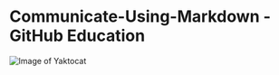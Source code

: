 # Communicate-Using-Markdown - GitHub Education

![Image of Yaktocat](https://octodex.github.com/images/yaktocat.png)

<!-- <img src="https://octodex.github.com/images/yaktocat.png" alt="Image of Yaktocat" width="250" height="250" /> -->
